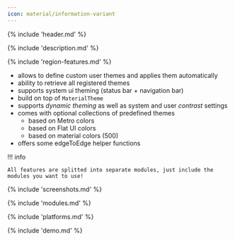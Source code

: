 ```yaml
---
icon: material/information-variant
---
```


{% include 'header.md' %}

{% include 'description.md' %}

{% include 'region-features.md' %}

* allows to define custom user themes and applies them automatically
* ability to retrieve all registered themes
* supports system ui theming (status bar + navigation bar)
* build on top of `MaterialTheme`
* supports *dynamic theming* as well as system and user *contrast* settings
* comes with optional collections of predefined themes
  * based on Metro colors
  * based on Flat UI colors
  * based on material colors (500)
* offers some edgeToEdge helper functions

!!! info
    
    All features are splitted into separate modules, just include the modules you want to use!

{% include 'screenshots.md' %}

{% include 'modules.md' %}

{% include 'platforms.md' %}

{% include 'demo.md' %}